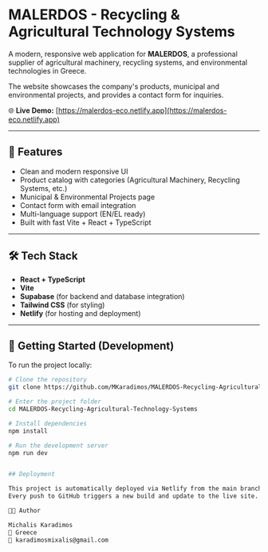 # MALERDOS - Recycling & Agricultural Technology Systems

A modern, responsive web application for **MALERDOS**, a professional supplier of agricultural machinery, recycling systems, and environmental technologies in Greece.

The website showcases the company's products, municipal and environmental projects, and provides a contact form for inquiries.

🌐 **Live Demo:** [https://malerdos-eco.netlify.app](https://malerdos-eco.netlify.app)

---

## 🧩 Features

- Clean and modern responsive UI  
- Product catalog with categories (Agricultural Machinery, Recycling Systems, etc.)  
- Municipal & Environmental Projects page  
- Contact form with email integration  
- Multi-language support (EN/EL ready)  
- Built with fast Vite + React + TypeScript

---

## 🛠️ Tech Stack

- **React + TypeScript**
- **Vite**
- **Supabase** (for backend and database integration)
- **Tailwind CSS** (for styling)
- **Netlify** (for hosting and deployment)

---

## 🚀 Getting Started (Development)

To run the project locally:

```bash
# Clone the repository
git clone https://github.com/MKaradimos/MALERDOS-Recycling-Agricultural-Technology-Systems.git

# Enter the project folder
cd MALERDOS-Recycling-Agricultural-Technology-Systems

# Install dependencies
npm install

# Run the development server
npm run dev


## Deployment 

This project is automatically deployed via Netlify from the main branch.
Every push to GitHub triggers a new build and update to the live site.

👨‍💻 Author

Michalis Karadimos
📍 Greece
📧 karadimosmixalis@gmail.com